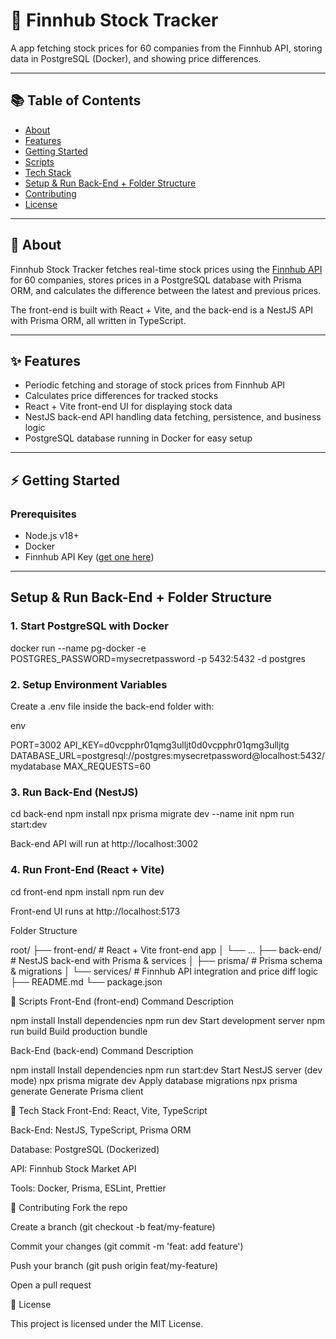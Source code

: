 # 🚀 Finnhub Stock Tracker

A app fetching stock prices for 60 companies from the Finnhub API, storing data in PostgreSQL (Docker), and showing price differences.

---

## 📚 Table of Contents

- [About](#about)
- [Features](#features)
- [Getting Started](#getting-started)
- [Scripts](#scripts)
- [Tech Stack](#tech-stack)
- [Setup & Run Back-End + Folder Structure](#setup--run-back-end--folder-structure)
- [Contributing](#contributing)
- [License](#license)

---

## 🧠 About

Finnhub Stock Tracker fetches real-time stock prices using the [Finnhub API](https://finnhub.io/) for 60 companies, stores prices in a PostgreSQL database with Prisma ORM, and calculates the difference between the latest and previous prices.

The front-end is built with React + Vite, and the back-end is a NestJS API with Prisma ORM, all written in TypeScript.

---

## ✨ Features

- Periodic fetching and storage of stock prices from Finnhub API  
- Calculates price differences for tracked stocks  
- React + Vite front-end UI for displaying stock data  
- NestJS back-end API handling data fetching, persistence, and business logic  
- PostgreSQL database running in Docker for easy setup  

---

## ⚡ Getting Started

### Prerequisites

- Node.js v18+  
- Docker  
- Finnhub API Key ([get one here](https://finnhub.io/))  

---

## Setup & Run Back-End + Folder Structure

### 1. Start PostgreSQL with Docker

docker run --name pg-docker -e POSTGRES_PASSWORD=mysecretpassword -p 5432:5432 -d postgres

### 2. Setup Environment Variables
   
Create a .env file inside the back-end folder with:

env

PORT=3002
API_KEY=d0vcpphr01qmg3ulljt0d0vcpphr01qmg3ulljtg
DATABASE_URL=postgresql://postgres:mysecretpassword@localhost:5432/mydatabase
MAX_REQUESTS=60

### 3. Run Back-End (NestJS)

cd back-end
npm install
npx prisma migrate dev --name init
npm run start:dev

Back-end API will run at http://localhost:3002

### 4. Run Front-End (React + Vite)

cd front-end
npm install
npm run dev

Front-end UI runs at http://localhost:5173

Folder Structure

root/
├── front-end/          # React + Vite front-end app
│   └── ...
├── back-end/           # NestJS back-end with Prisma & services
│   ├── prisma/         # Prisma schema & migrations
│   └── services/       # Finnhub API integration and price diff logic
├── README.md
└── package.json

📜 Scripts
Front-End (front-end)
Command	Description

npm install	Install dependencies
npm run dev	Start development server
npm run build	Build production bundle

Back-End (back-end)
Command	Description

npm install	Install dependencies
npm run start:dev	Start NestJS server (dev mode)
npx prisma migrate dev	Apply database migrations
npx prisma generate	Generate Prisma client

🧱 Tech Stack
Front-End: React, Vite, TypeScript

Back-End: NestJS, TypeScript, Prisma ORM

Database: PostgreSQL (Dockerized)

API: Finnhub Stock Market API

Tools: Docker, Prisma, ESLint, Prettier

🤝 Contributing
Fork the repo

Create a branch (git checkout -b feat/my-feature)

Commit your changes (git commit -m 'feat: add feature')

Push your branch (git push origin feat/my-feature)

Open a pull request

🪪 License

This project is licensed under the MIT License.
